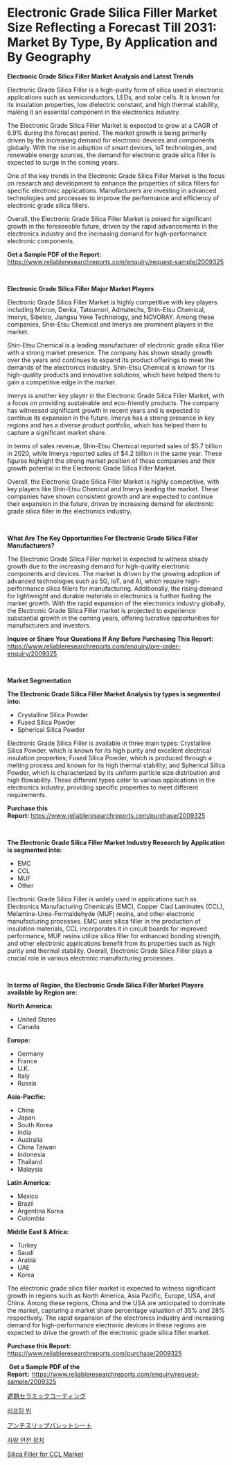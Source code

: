 <p><h1>Electronic Grade Silica Filler Market Size Reflecting a Forecast Till 2031: Market By Type, By Application and By Geography</h1></p><p><strong>Electronic Grade Silica Filler Market Analysis and Latest Trends</strong></p>
<p><p>Electronic Grade Silica Filler is a high-purity form of silica used in electronic applications such as semiconductors, LEDs, and solar cells. It is known for its insulation properties, low dielectric constant, and high thermal stability, making it an essential component in the electronics industry.</p><p>The Electronic Grade Silica Filler Market is expected to grow at a CAGR of 6.9% during the forecast period. The market growth is being primarily driven by the increasing demand for electronic devices and components globally. With the rise in adoption of smart devices, IoT technologies, and renewable energy sources, the demand for electronic grade silica filler is expected to surge in the coming years.</p><p>One of the key trends in the Electronic Grade Silica Filler Market is the focus on research and development to enhance the properties of silica fillers for specific electronic applications. Manufacturers are investing in advanced technologies and processes to improve the performance and efficiency of electronic grade silica fillers.</p><p>Overall, the Electronic Grade Silica Filler Market is poised for significant growth in the foreseeable future, driven by the rapid advancements in the electronics industry and the increasing demand for high-performance electronic components.</p></p>
<p><strong>Get a Sample PDF of the Report:&nbsp;</strong> <a href="https://www.reliableresearchreports.com/enquiry/request-sample/2009325">https://www.reliableresearchreports.com/enquiry/request-sample/2009325</a></p>
<p>&nbsp;</p>
<p><strong>Electronic Grade Silica Filler Major Market Players</strong></p>
<p><p>Electronic Grade Silica Filler Market is highly competitive with key players including Micron, Denka, Tatsumori, Admatechs, Shin-Etsu Chemical, Imerys, Sibelco, Jiangsu Yoke Technology, and NOVORAY. Among these companies, Shin-Etsu Chemical and Imerys are prominent players in the market.</p><p>Shin-Etsu Chemical is a leading manufacturer of electronic grade silica filler with a strong market presence. The company has shown steady growth over the years and continues to expand its product offerings to meet the demands of the electronics industry. Shin-Etsu Chemical is known for its high-quality products and innovative solutions, which have helped them to gain a competitive edge in the market.</p><p>Imerys is another key player in the Electronic Grade Silica Filler Market, with a focus on providing sustainable and eco-friendly products. The company has witnessed significant growth in recent years and is expected to continue its expansion in the future. Imerys has a strong presence in key regions and has a diverse product portfolio, which has helped them to capture a significant market share.</p><p>In terms of sales revenue, Shin-Etsu Chemical reported sales of $5.7 billion in 2020, while Imerys reported sales of $4.2 billion in the same year. These figures highlight the strong market position of these companies and their growth potential in the Electronic Grade Silica Filler Market.</p><p>Overall, the Electronic Grade Silica Filler Market is highly competitive, with key players like Shin-Etsu Chemical and Imerys leading the market. These companies have shown consistent growth and are expected to continue their expansion in the future, driven by increasing demand for electronic grade silica filler in the electronics industry.</p></p>
<p>&nbsp;</p>
<p><strong>What Are The Key Opportunities For Electronic Grade Silica Filler Manufacturers?</strong></p>
<p><p>The Electronic Grade Silica Filler market is expected to witness steady growth due to the increasing demand for high-quality electronic components and devices. The market is driven by the growing adoption of advanced technologies such as 5G, IoT, and AI, which require high-performance silica fillers for manufacturing. Additionally, the rising demand for lightweight and durable materials in electronics is further fueling the market growth. With the rapid expansion of the electronics industry globally, the Electronic Grade Silica Filler market is projected to experience substantial growth in the coming years, offering lucrative opportunities for manufacturers and investors.</p></p>
<p><strong>Inquire or Share Your Questions If Any Before Purchasing This Report:</strong> <a href="https://www.reliableresearchreports.com/enquiry/pre-order-enquiry/2009325">https://www.reliableresearchreports.com/enquiry/pre-order-enquiry/2009325</a></p>
<p>&nbsp;</p>
<p><strong>Market Segmentation</strong></p>
<p><strong>The Electronic Grade Silica Filler Market Analysis by types is segmented into:</strong></p>
<p><ul><li>Crystalline Silica Powder</li><li>Fused Silica Powder</li><li>Spherical Silica Powder</li></ul></p>
<p><p>Electronic Grade Silica Filler is available in three main types: Crystalline Silica Powder, which is known for its high purity and excellent electrical insulation properties; Fused Silica Powder, which is produced through a melting process and known for its high thermal stability; and Spherical Silica Powder, which is characterized by its uniform particle size distribution and high flowability. These different types cater to various applications in the electronics industry, providing specific properties to meet different requirements.</p></p>
<p><strong>Purchase this Report:&nbsp;</strong><a href="https://www.reliableresearchreports.com/purchase/2009325">https://www.reliableresearchreports.com/purchase/2009325</a></p>
<p>&nbsp;</p>
<p><strong>The Electronic Grade Silica Filler Market Industry Research by Application is segmented into:</strong></p>
<p><ul><li>EMC</li><li>CCL</li><li>MUF</li><li>Other</li></ul></p>
<p><p>Electronic Grade Silica Filler is widely used in applications such as Electronics Manufacturing Chemicals (EMC), Copper Clad Laminates (CCL), Melamine-Urea-Formaldehyde (MUF) resins, and other electronic manufacturing processes. EMC uses silica filler in the production of insulation materials, CCL incorporates it in circuit boards for improved performance, MUF resins utilize silica filler for enhanced bonding strength, and other electronic applications benefit from its properties such as high purity and thermal stability. Overall, Electronic Grade Silica Filler plays a crucial role in various electronic manufacturing processes.</p></p>
<p>&nbsp;</p>
<p><strong>In terms of Region, the Electronic Grade Silica Filler Market Players available by Region are:</strong></p>
<p>
    <p> <strong> North America: </strong>
        <ul>
            <li>United States</li>
            <li>Canada</li>
        </ul>
        </p> 
    <p> <strong> Europe: </strong>
        <ul>
            <li>Germany</li>
            <li>France</li>
            <li>U.K.</li>
            <li>Italy</li>
            <li>Russia</li>
        </ul>
        </p> 
    <p> <strong> Asia-Pacific: </strong>
        <ul>
            <li>China</li>
            <li>Japan</li>
            <li>South Korea</li>
            <li>India</li>
            <li>Australia</li>
            <li>China Taiwan</li>
            <li>Indonesia</li>
            <li>Thailand</li>
            <li>Malaysia</li>
        </ul>
        </p> 
    <p> <strong> Latin America: </strong>
        <ul>
            <li>Mexico</li>
            <li>Brazil</li>
            <li>Argentina Korea</li>
            <li>Colombia</li>
        </ul>
        </p> 
    <p> <strong> Middle East & Africa: </strong>
        <ul>
            <li>Turkey</li>
            <li>Saudi</li>
            <li>Arabia</li>
            <li>UAE</li>
            <li>Korea</li>
        </ul>
    </p>
    </p>
<p><p>The electronic grade silica filler market is expected to witness significant growth in regions such as North America, Asia Pacific, Europe, USA, and China. Among these regions, China and the USA are anticipated to dominate the market, capturing a market share percentage valuation of 35% and 28% respectively. The rapid expansion of the electronics industry and increasing demand for high-performance electronic devices in these regions are expected to drive the growth of the electronic grade silica filler market.</p></p>
<p><strong>Purchase this Report: </strong><a href="https://www.reliableresearchreports.com/purchase/2009325">https://www.reliableresearchreports.com/purchase/2009325</a></p>
<p>&nbsp;<strong>Get a Sample PDF of the Report:&nbsp;&nbsp;</strong><a href="https://www.reliableresearchreports.com/enquiry/request-sample/2009325">https://www.reliableresearchreports.com/enquiry/request-sample/2009325</a></p>
<p><strong></strong></p>
<p><p><a href="https://github.com/ihabdkwlxs948/Market-Research-Report-List-1/blob/main/56689472490.md">遮熱セラミックコーティング</a></p><p><a href="https://medium.com/@lucianmaluan2022/%EB%94%94%EC%BD%94%EB%94%A9-%EB%A6%AC%ED%94%84%ED%8C%85-%EB%B9%94-%EC%8B%9C%EC%9E%A5-%EC%A7%80%ED%91%9C-%EC%8B%9C%EC%9E%A5-%EC%A0%90%EC%9C%A0%EC%9C%A8-%ED%8A%B8%EB%A0%8C%EB%93%9C-%EB%B0%8F-%EC%84%B1%EC%9E%A5-%ED%8C%A8%ED%84%B4-9b5e2c462896">리프팅 빔</a></p><p><a href="https://medium.com/@hazelnutt83/%E3%82%A2%E3%83%B3%E3%83%81%E3%82%B9%E3%83%AA%E3%83%83%E3%83%97%E3%83%91%E3%83%AC%E3%83%83%E3%83%88%E3%82%B7%E3%83%BC%E3%83%88%E3%81%AE%E5%B8%82%E5%A0%B4%E5%88%86%E6%9E%90%E3%81%A82024%E5%B9%B4%E3%81%8B%E3%82%892031%E5%B9%B4%E3%81%AE%E6%9C%9F%E9%96%93%E3%81%AB%E4%BA%88%E6%B8%AC%E3%81%95%E3%82%8C%E3%82%8B%E3%82%B5%E3%82%A4%E3%82%BA-e0bb89797fdd">アンチスリップパレットシート</a></p><p><a href="https://medium.com/@lucianmaluan2022/%EC%B0%A8%EB%9F%89-%EC%96%B5%EC%A0%9C-%EC%9E%A5%EC%B9%98-%EC%8B%9C%EC%9E%A5-%EC%8B%9C%EC%9E%A5-%EC%A0%90%EC%9C%A0%EC%9C%A8-%EC%8B%9C%EC%9E%A5-%EB%8F%99%ED%96%A5-%EB%B0%8F-%EB%AF%B8%EB%9E%98-%EC%84%B1%EC%9E%A5-%ED%83%90%EC%83%89-a4bf835d2975">차량 안전 장치</a></p><p><a href="https://github.com/guneycigdem35/Market-Research-Report-List-2/blob/main/silica-filler-for-ccl-market.md">Silica Filler for CCL Market</a></p></p>